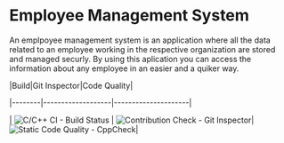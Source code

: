 # Employee Management System

An emplpoyee management system is an application where all the data related to an employee working in the respective organization are stored and managed securly. By using this aplication you can access the information about any employee in an easier and a quiker way.

|Build|Git Inspector|Code Quality|

|--------|-------------------|---------------------|

| ![C/C++ CI - Build Status](https://github.com/AnnapoornaDevarasetty/MiniProject_C_260913/actions/workflows/c-cpp.yml/badge.svg) | ![Contribution Check - Git Inspector](https://github.com/AnnapoornaDevarasetty/MiniProject_C_260913/actions/workflows/Gitinspector.yml/badge.svg)| ![Static Code Quality - CppCheck](https://github.com/AnnapoornaDevarasetty/MiniProject_C_260913/actions/workflows/cpp.yml/badge.svg)|